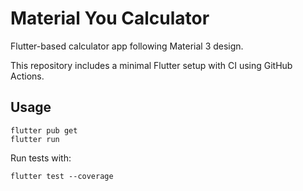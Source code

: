 # Material You Calculator

Flutter-based calculator app following Material 3 design.

This repository includes a minimal Flutter setup with CI using GitHub Actions.

## Usage

```
flutter pub get
flutter run
```

Run tests with:

```
flutter test --coverage
```
